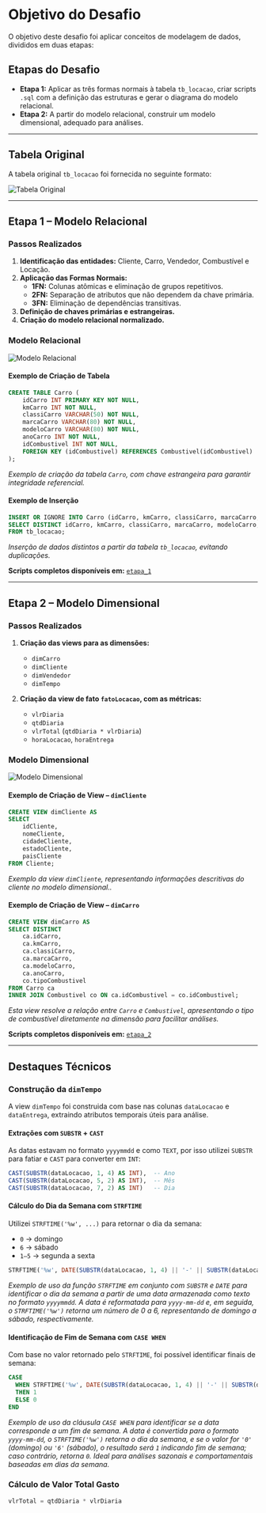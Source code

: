 #  Objetivo do Desafio

O objetivo deste desafio foi aplicar conceitos de modelagem de dados, divididos em duas etapas:

##  Etapas do Desafio

- **Etapa 1:** Aplicar as três formas normais à tabela `tb_locacao`, criar scripts `.sql` com a definição das estruturas e gerar o diagrama do modelo relacional.
- **Etapa 2:** A partir do modelo relacional, construir um modelo dimensional, adequado para análises.

---

##  Tabela Original

A tabela original `tb_locacao` foi fornecida no seguinte formato:

![Tabela Original](tb_locacao.png)

---

##  Etapa 1 – Modelo Relacional

###  Passos Realizados

1. **Identificação das entidades:** Cliente, Carro, Vendedor, Combustível e Locação.
2. **Aplicação das Formas Normais:**
   - **1FN:** Colunas atômicas e eliminação de grupos repetitivos.
   - **2FN:** Separação de atributos que não dependem da chave primária.
   - **3FN:** Eliminação de dependências transitivas.
3. **Definição de chaves primárias e estrangeiras.**
4. **Criação do modelo relacional normalizado.**

###  Modelo Relacional

![Modelo Relacional](../Evidencias/MODELO_RELACIONAL.png)

####  Exemplo de Criação de Tabela
```sql
CREATE TABLE Carro (
    idCarro INT PRIMARY KEY NOT NULL,
    kmCarro INT NOT NULL,
    classiCarro VARCHAR(50) NOT NULL,
    marcaCarro VARCHAR(80) NOT NULL,
    modeloCarro VARCHAR(80) NOT NULL,
    anoCarro INT NOT NULL,
    idCombustivel INT NOT NULL,
    FOREIGN KEY (idCombustivel) REFERENCES Combustivel(idCombustivel)
);
```
*Exemplo de criação da tabela `Carro`, com chave estrangeira para garantir integridade referencial.*

####  Exemplo de Inserção
```sql
INSERT OR IGNORE INTO Carro (idCarro, kmCarro, classiCarro, marcaCarro, modeloCarro, anoCarro, idCombustivel)
SELECT DISTINCT idCarro, kmCarro, classiCarro, marcaCarro, modeloCarro, anoCarro, idCombustivel
FROM tb_locacao;
```
*Inserção de dados distintos a partir da tabela `tb_locacao`, evitando duplicações.*

 **Scripts completos disponíveis em:** [`etapa_1`](./etapa_1/)

---

##  Etapa 2 – Modelo Dimensional

###  Passos Realizados

1. **Criação das views para as dimensões:**
   - `dimCarro`
   - `dimCliente`
   - `dimVendedor`
   - `dimTempo`

2. **Criação da view de fato `fatoLocacao`, com as métricas:**
   - `vlrDiaria`
   - `qtdDiaria`
   - `vlrTotal` (`qtdDiaria * vlrDiaria`)
   - `horaLocacao`, `horaEntrega`

###  Modelo Dimensional

![Modelo Dimensional](../Evidencias/MODELO_DIMENSIONAL.png)

####  Exemplo de Criação de View – `dimCliente`
```sql
CREATE VIEW dimCliente AS
SELECT 
    idCliente,
    nomeCliente,
    cidadeCliente,
    estadoCliente,
    paisCliente
FROM Cliente;
```
*Exemplo da view `dimCliente`, representando informações descritivas do cliente no modelo dimensional..*


####  Exemplo de Criação de View – `dimCarro`
```sql
CREATE VIEW dimCarro AS
SELECT DISTINCT 
    ca.idCarro, 
    ca.kmCarro, 
    ca.classiCarro, 
    ca.marcaCarro, 
    ca.modeloCarro, 
    ca.anoCarro, 
    co.tipoCombustivel
FROM Carro ca
INNER JOIN Combustivel co ON ca.idCombustivel = co.idCombustivel;
```
*Esta view resolve a relação entre `Carro` e `Combustivel`, apresentando o tipo de combustível diretamente na dimensão para facilitar análises.*


 **Scripts completos disponíveis em:** [`etapa_2`](./etapa_2/)

---

##  Destaques Técnicos

###  Construção da `dimTempo`

A view `dimTempo` foi construida com base nas colunas `dataLocacao` e `dataEntrega`, extraindo atributos temporais úteis para análise.

####  Extrações com `SUBSTR` + `CAST`

As datas estavam no formato `yyyymmdd` e como `TEXT`, por isso utilizei `SUBSTR` para fatiar e `CAST` para converter em `INT`:

```sql
CAST(SUBSTR(dataLocacao, 1, 4) AS INT),  -- Ano
CAST(SUBSTR(dataLocacao, 5, 2) AS INT),  -- Mês
CAST(SUBSTR(dataLocacao, 7, 2) AS INT)   -- Dia
```

####  Cálculo do Dia da Semana com `STRFTIME`

Utilizei `STRFTIME('%w', ...)` para retornar o dia da semana:

- `0` → domingo  
- `6` → sábado  
- `1–5` → segunda a sexta

```sql
STRFTIME('%w', DATE(SUBSTR(dataLocacao, 1, 4) || '-' || SUBSTR(dataLocacao, 5, 2) || '-' || SUBSTR(dataLocacao, 7, 2)))
```
*Exemplo de uso da função `STRFTIME` em conjunto com `SUBSTR` e `DATE` para identificar o dia da semana a partir de uma data armazenada como texto no formato `yyyymmdd`. A data é reformatada para `yyyy-mm-dd` e, em seguida, o `STRFTIME('%w')` retorna um número de 0 a 6, representando de domingo a sábado, respectivamente.*


####  Identificação de Fim de Semana com `CASE WHEN`

Com base no valor retornado pelo `STRFTIME`, foi possível identificar finais de semana:

```sql
CASE
  WHEN STRFTIME('%w', DATE(SUBSTR(dataLocacao, 1, 4) || '-' || SUBSTR(dataLocacao, 5, 2) || '-' || SUBSTR(dataLocacao, 7, 2))) IN ('0', '6')
  THEN 1
  ELSE 0
END
```
*Exemplo de uso da cláusula `CASE WHEN` para identificar se a data corresponde a um fim de semana. A data é convertida para o formato `yyyy-mm-dd`, o `STRFTIME('%w')` retorna o dia da semana, e se o valor for `'0'` (domingo) ou `'6'` (sábado), o resultado será `1` indicando fim de semana; caso contrário, retorna `0`. Ideal para análises sazonais e comportamentais baseadas em dias da semana.*


###  Cálculo de Valor Total Gasto
```sql
vlrTotal = qtdDiaria * vlrDiaria
```








